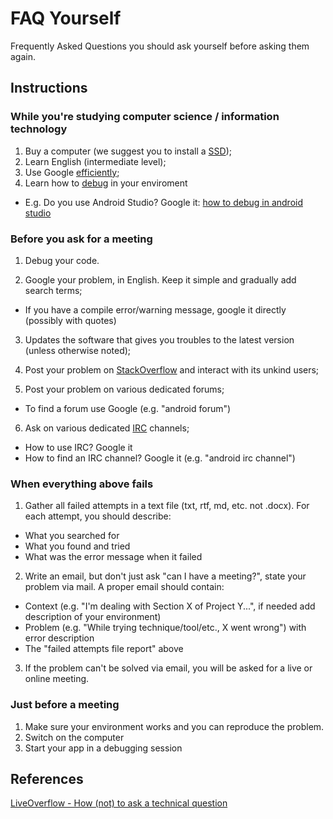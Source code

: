 # FAQ Yourself
Frequently Asked Questions you should ask yourself before asking them again.


## Instructions


### While you're studying computer science / information technology
1. Buy a computer (we suggest you to install a [SSD](https://en.wikipedia.org/wiki/Solid-state_drive));
2. Learn English (intermediate level);
3. Use Google [efficiently](http://www.lifehack.org/articles/technology/20-tips-use-google-search-efficiently.html);
4. Learn how to [debug](https://en.wikipedia.org/wiki/Debugging) in your enviroment
  * E.g. Do you use Android Studio? Google it: [how to debug in android studio](http://lmgtfy.com/?q=how+to+debug+in+android+studio)


### Before you ask for a meeting
1. Debug your code.

2. Google your problem, in English. Keep it simple and gradually add search terms;
  * If you have a compile error/warning message, google it directly (possibly with quotes)
  
3. Updates the software that gives you troubles to the latest version (unless otherwise noted);
  
4. Post your problem on [StackOverflow](https://stackoverflow.com/) and interact with its unkind users;

5. Post your problem on various dedicated forums;
* To find a forum use Google (e.g. "android forum")
  
6. Ask on various dedicated [IRC](https://en.wikipedia.org/wiki/Internet_Relay_Chat) channels;
  * How to use IRC? Google it
  * How to find an IRC channel? Google it (e.g. "android irc channel")
  
### When everything above fails
1. Gather all failed attempts in a text file (txt, rtf, md, etc. not .docx). For each attempt, you should describe:
 * What you searched for
 * What you found and tried
 * What was the error message when it failed

2. Write an email, but don't just ask "can I have a meeting?", state your problem via mail. A proper email should contain:

 * Context (e.g. "I'm dealing with Section X of Project Y...", if needed add description of your environment)
 * Problem (e.g. "While trying technique/tool/etc., X went wrong") with error description
 * The "failed attempts file report" above

3. If the problem can't be solved via email, you will be asked for a live or online meeting.

### Just before a meeting
1. Make sure your environment works and you can reproduce the problem.
2. Switch on the computer
3. Start your app in a debugging session



## References

[LiveOverflow - How (not) to ask a technical question](https://www.youtube.com/watch?v=53zkBvL4ZB4)
